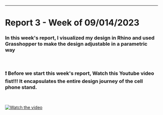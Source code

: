---
# Report 3 - Week of 09/014/2023 #

### In this week's report, I visualized my design in Rhino and used Grasshopper to make the design adjustable in a parametric way
<br>

### :exclamation: Before we start this week's report, Watch this Youtube video fist!!! It encapsulates the entire design journey of the cell phone stand.
<br>

[![Watch the video](https://img.youtube.com/vi/ZDXz2oJAfVM/hqdefault.jpg)](https://youtu.be/ZDXz2oJAfVM)
